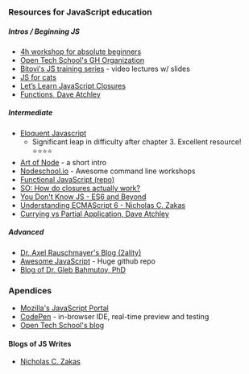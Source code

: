 ### Resources for JavaScript education

##### Intros / Beginning JS
- [4h workshop for absolute beginners](https://github.com/OpenTechSchool/js-beginners-4h-workshop-1)
- [Open Tech School's GH Organization](https://github.com/OpenTechSchool)
- [Bitovi's JS training series](http://blog.bitovi.com/free-weekly-online-javascript-training/) - video lectures w/ slides
- [JS for cats](http://jsforcats.com)
- [Let’s Learn JavaScript Closures](https://medium.freecodecamp.com/lets-learn-javascript-closures-66feb44f6a44#.z5tpyh96k)
- [Functions, Dave Atchley](Functions)

##### Intermediate
- [Eloquent Javascript](http://eloquentjavascript.net/)
    - Significant leap in difficulty after chapter 3. Excellent resource! :star::star::star::star:
- [Art of Node](https://github.com/maxogden/art-of-node) - a short intro
- [Nodeschool.io](http://nodeschool.io/) - Awesome command line workshops
- [Functional JavaScript (repo)](https://github.com/jkup/functional-javascript)
- [SO: How do closures actually work?](http://stackoverflow.com/questions/111102/how-do-javascript-closures-work)
- [You Don't Know JS - ES6 and Beyond](https://github.com/getify/You-Dont-Know-JS/tree/master/es6%20%26%20beyond)
- [Understanding ECMAScript 6 - Nicholas C. Zakas](https://github.com/nzakas/understandinges6)
- [Currying vs Partial Application, Dave Atchley](http://www.datchley.name/currying-vs-partial-application/)

##### Advanced
- [Dr. Axel Rauschmayer's Blog (2ality)](http://www.2ality.com/)
- [Awesome JavaScript](https://github.com/sorrycc/awesome-javascript) - Huge github repo
- [Blog of Dr. Gleb Bahmutov, PhD](https://glebbahmutov.com/blog/index.html)

### Apendices

- [Mozilla's JavaScript Portal](https://developer.mozilla.org/en-US/docs/Web/JavaScript)
- [CodePen](http://codepen.io/) - in-browser IDE, real-time preview and testing
- [Open Tech School's blog](http://blog.opentechschool.org/)

#### Blogs of JS Writes
- [Nicholas C. Zakas](https://www.nczonline.net/)
